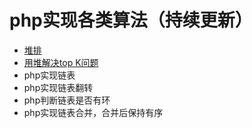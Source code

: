 # php实现各类算法（持续更新）

* [堆排](https://github.com/3-Stone/php-algorithm/blob/master/%E5%A0%86%E6%8E%92.php)
* [用堆解决top K问题](https://github.com/3-Stone/php-algorithm/blob/master/%E5%A0%86%E8%A7%A3%E5%86%B3TopK.php)
* php实现链表
* php实现链表翻转
* php判断链表是否有环
* php实现链表合并，合并后保持有序